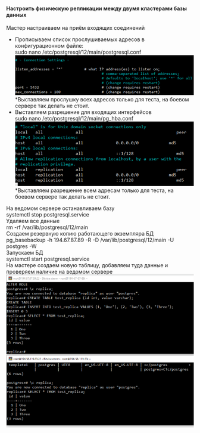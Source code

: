 #### Настроить физическую репликации между двумя кластерами базы данных  
Мастер настраиваем на приём входящих соединений 
- Прописываем список прослушиваемых адресов в конфигурационном файле:  
sudo nano /etc/postgresql/12/main/postgresql.conf  
![](https://github.com/nikerov-kirill/OtusDB_2021/blob/master/%D0%A0%D0%B5%D0%BF%D0%BB%D0%B8%D0%BA%D0%B0%D1%86%D0%B8%D1%8F%20PostgreSQL/Screenshot_3.png)  
*Выставляем прослушку всех адресов только для теста, на боевом сервере так делать не стоит.  
- Выставляем разрешение для входящих интерфейсов  
sudo nano /etc/postgresql/12/main/pg_hba.conf  
![](https://github.com/nikerov-kirill/OtusDB_2021/blob/master/%D0%A0%D0%B5%D0%BF%D0%BB%D0%B8%D0%BA%D0%B0%D1%86%D0%B8%D1%8F%20PostgreSQL/Screenshot_4.png)  
*Выставляем разрешение всем адресам только для теста, на боевом сервере так делать не стоит.  

На ведомом сервере останавливаем базу  
systemctl stop postgresql.service  
Удаляем все данные  
rm -rf /var/lib/postgresql/12/main  
Создаем резервную копию работающего экземпляра БД  
pg_basebackup -h 194.67.87.89 -R -D /var/lib/postgresql/12/main -U postgres -W  
Запускаем БД  
systemctl start postgresql.service  
На мастере создаем новую таблицу, добавляем туда данные и проверяем наличие на ведомом сервере  
![](https://github.com/nikerov-kirill/OtusDB_2021/blob/master/%D0%A0%D0%B5%D0%BF%D0%BB%D0%B8%D0%BA%D0%B0%D1%86%D0%B8%D1%8F%20PostgreSQL/Screenshot_1.png)  

